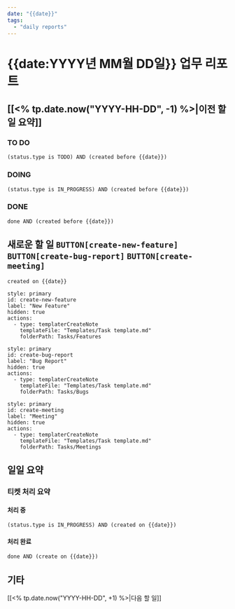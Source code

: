 ```yaml
---
date: "{{date}}"
tags:
  - "daily reports"
---
```

# {{date:YYYY년 MM월 DD일}} 업무 리포트

## [[<% tp.date.now("YYYY-HH-DD", -1) %>|이전 할 일 요약]]

### TO DO
```tasks
(status.type is TODO) AND (created before {{date}})

```

### DOING
```tasks
(status.type is IN_PROGRESS) AND (created before {{date}})
```

### DONE
```tasks
done AND (created before {{date}})
```

## 새로운 할 일  `BUTTON[create-new-feature]` `BUTTON[create-bug-report]` `BUTTON[create-meeting]`

```tasks
created on {{date}}
```

```meta-bind-button
style: primary
id: create-new-feature
label: "New Feature"
hidden: true
actions:
  - type: templaterCreateNote
    templateFile: "Templates/Task template.md"
    folderPath: Tasks/Features
```

```meta-bind-button
style: primary
id: create-bug-report
label: "Bug Report"
hidden: true
actions:
  - type: templaterCreateNote
    templateFile: "Templates/Task template.md"
    folderPath: Tasks/Bugs
```

```meta-bind-button
style: primary
id: create-meeting
label: "Meeting"
hidden: true
actions:
  - type: templaterCreateNote
    templateFile: "Templates/Task template.md"
    folderPath: Tasks/Meetings
```

## 일일 요약

### 티켓 처리 요약

#### 처리 중
```tasks
(status.type is IN_PROGRESS) AND (created on {{date}})
```


#### 처리 완료
```tasks
done AND (create on {{date}}) 
```


## 기타



[[<% tp.date.now("YYYY-HH-DD", +1) %>|다음 할 일]]